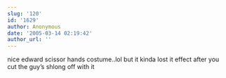 ```yaml
---
slug: '120'
id: '1629'
author: Anonymous
date: '2005-03-14 02:19:42'
author_url: ''
---
```

nice edward scissor hands costume..lol but it kinda lost it effect after you cut the guy’s shlong off with it
